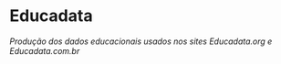 Educadata
========

_Produção dos dados educacionais usados nos sites Educadata.org e Educadata.com.br_
